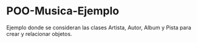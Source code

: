 POO-Musica-Ejemplo
==================

Ejemplo donde se consideran las clases Artista, Autor, Album y Pista para crear y relacionar objetos.
